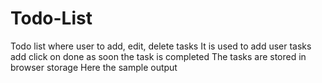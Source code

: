 # Todo-List
Todo list where user to add, edit, delete tasks 
It is used to add user tasks add click on done as soon the task is completed
The tasks are stored in browser storage 
Here the sample output 

